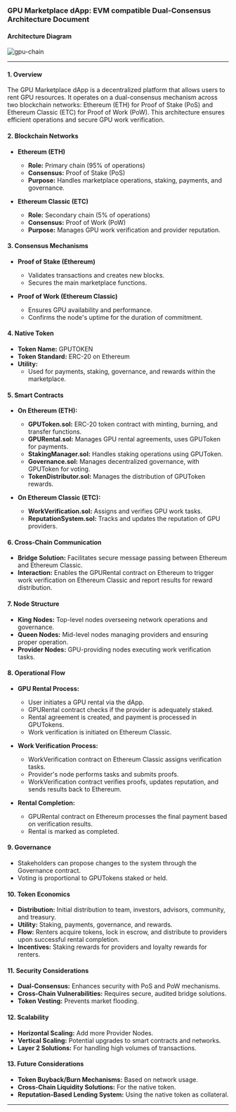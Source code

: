 ### GPU Marketplace dApp: EVM compatible Dual-Consensus Architecture Document

#### Architecture Diagram
![gpu-chain](https://github.com/user-attachments/assets/4e651899-1122-49e5-b9ef-9626557a4d50)

---

#### 1. Overview
The GPU Marketplace dApp is a decentralized platform that allows users to rent GPU resources. It operates on a dual-consensus mechanism across two blockchain networks: Ethereum (ETH) for Proof of Stake (PoS) and Ethereum Classic (ETC) for Proof of Work (PoW). This architecture ensures efficient operations and secure GPU work verification.

#### 2. Blockchain Networks

- **Ethereum (ETH)**
  - **Role:** Primary chain (95% of operations)
  - **Consensus:** Proof of Stake (PoS)
  - **Purpose:** Handles marketplace operations, staking, payments, and governance.

- **Ethereum Classic (ETC)**
  - **Role:** Secondary chain (5% of operations)
  - **Consensus:** Proof of Work (PoW)
  - **Purpose:** Manages GPU work verification and provider reputation.

#### 3. Consensus Mechanisms

- **Proof of Stake (Ethereum)**
  - Validates transactions and creates new blocks.
  - Secures the main marketplace functions.

- **Proof of Work (Ethereum Classic)**
  - Ensures GPU availability and performance.
  - Confirms the node's uptime for the duration of commitment.

#### 4. Native Token

- **Token Name:**  GPUTOKEN
- **Token Standard:** ERC-20 on Ethereum
- **Utility:**
  - Used for payments, staking, governance, and rewards within the marketplace.

#### 5. Smart Contracts

- **On Ethereum (ETH):**
  - **GPUToken.sol:** ERC-20 token contract with minting, burning, and transfer functions.
  - **GPURental.sol:** Manages GPU rental agreements, uses GPUToken for payments.
  - **StakingManager.sol:** Handles staking operations using GPUToken.
  - **Governance.sol:** Manages decentralized governance, with GPUToken for voting.
  - **TokenDistributor.sol:** Manages the distribution of GPUToken rewards.

- **On Ethereum Classic (ETC):**
  - **WorkVerification.sol:** Assigns and verifies GPU work tasks.
  - **ReputationSystem.sol:** Tracks and updates the reputation of GPU providers.

#### 6. Cross-Chain Communication

- **Bridge Solution:** Facilitates secure message passing between Ethereum and Ethereum Classic.
- **Interaction:** Enables the GPURental contract on Ethereum to trigger work verification on Ethereum Classic and report results for reward distribution.

#### 7. Node Structure

- **King Nodes:** Top-level nodes overseeing network operations and governance.
- **Queen Nodes:** Mid-level nodes managing providers and ensuring proper operation.
- **Provider Nodes:** GPU-providing nodes executing work verification tasks.

#### 8. Operational Flow

- **GPU Rental Process:**
  - User initiates a GPU rental via the dApp.
  - GPURental contract checks if the provider is adequately staked.
  - Rental agreement is created, and payment is processed in GPUTokens.
  - Work verification is initiated on Ethereum Classic.

- **Work Verification Process:**
  - WorkVerification contract on Ethereum Classic assigns verification tasks.
  - Provider's node performs tasks and submits proofs.
  - WorkVerification contract verifies proofs, updates reputation, and sends results back to Ethereum.

- **Rental Completion:**
  - GPURental contract on Ethereum processes the final payment based on verification results.
  - Rental is marked as completed.

#### 9. Governance

- Stakeholders can propose changes to the system through the Governance contract.
- Voting is proportional to GPUTokens staked or held.

#### 10. Token Economics

- **Distribution:** Initial distribution to team, investors, advisors, community, and treasury.
- **Utility:** Staking, payments, governance, and rewards.
- **Flow:** Renters acquire tokens, lock in escrow, and distribute to providers upon successful rental completion.
- **Incentives:** Staking rewards for providers and loyalty rewards for renters.

#### 11. Security Considerations

- **Dual-Consensus:** Enhances security with PoS and PoW mechanisms.
- **Cross-Chain Vulnerabilities:** Requires secure, audited bridge solutions.
- **Token Vesting:** Prevents market flooding.

#### 12. Scalability

- **Horizontal Scaling:** Add more Provider Nodes.
- **Vertical Scaling:** Potential upgrades to smart contracts and networks.
- **Layer 2 Solutions:** For handling high volumes of transactions.

#### 13. Future Considerations

- **Token Buyback/Burn Mechanisms:** Based on network usage.
- **Cross-Chain Liquidity Solutions:** For the native token.
- **Reputation-Based Lending System:** Using the native token as collateral.
---

